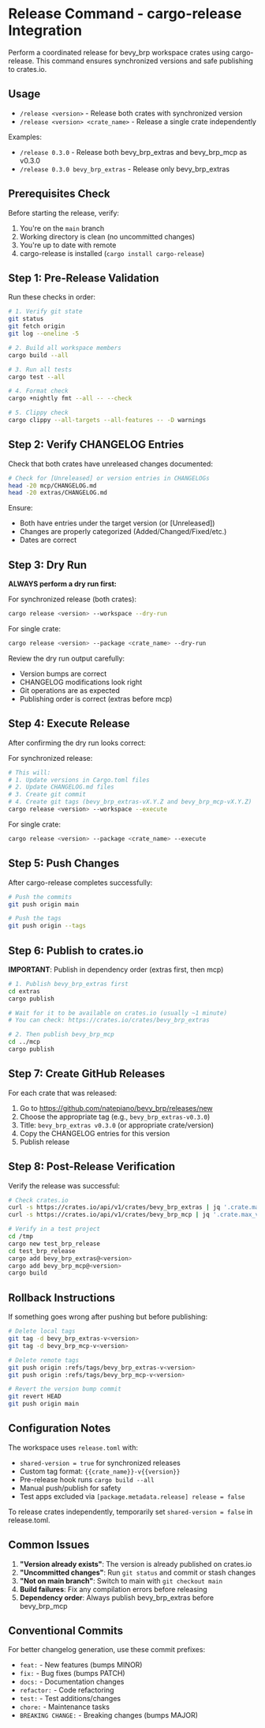 # Release Command - cargo-release Integration

Perform a coordinated release for bevy_brp workspace crates using cargo-release. This command ensures synchronized versions and safe publishing to crates.io.

## Usage
- `/release <version>` - Release both crates with synchronized version
- `/release <version> <crate_name>` - Release a single crate independently

Examples:
- `/release 0.3.0` - Release both bevy_brp_extras and bevy_brp_mcp as v0.3.0
- `/release 0.3.0 bevy_brp_extras` - Release only bevy_brp_extras

## Prerequisites Check

Before starting the release, verify:
1. You're on the `main` branch
2. Working directory is clean (no uncommitted changes)
3. You're up to date with remote
4. cargo-release is installed (`cargo install cargo-release`)

## Step 1: Pre-Release Validation

Run these checks in order:

```bash
# 1. Verify git state
git status
git fetch origin
git log --oneline -5

# 2. Build all workspace members
cargo build --all

# 3. Run all tests
cargo test --all

# 4. Format check
cargo +nightly fmt --all -- --check

# 5. Clippy check
cargo clippy --all-targets --all-features -- -D warnings
```

## Step 2: Verify CHANGELOG Entries

Check that both crates have unreleased changes documented:

```bash
# Check for [Unreleased] or version entries in CHANGELOGs
head -20 mcp/CHANGELOG.md
head -20 extras/CHANGELOG.md
```

Ensure:
- Both have entries under the target version (or [Unreleased])
- Changes are properly categorized (Added/Changed/Fixed/etc.)
- Dates are correct

## Step 3: Dry Run

**ALWAYS perform a dry run first:**

For synchronized release (both crates):
```bash
cargo release <version> --workspace --dry-run
```

For single crate:
```bash
cargo release <version> --package <crate_name> --dry-run
```

Review the dry run output carefully:
- Version bumps are correct
- CHANGELOG modifications look right
- Git operations are as expected
- Publishing order is correct (extras before mcp)

## Step 4: Execute Release

After confirming the dry run looks correct:

For synchronized release:
```bash
# This will:
# 1. Update versions in Cargo.toml files
# 2. Update CHANGELOG.md files
# 3. Create git commit
# 4. Create git tags (bevy_brp_extras-vX.Y.Z and bevy_brp_mcp-vX.Y.Z)
cargo release <version> --workspace --execute
```

For single crate:
```bash
cargo release <version> --package <crate_name> --execute
```

## Step 5: Push Changes

After cargo-release completes successfully:

```bash
# Push the commits
git push origin main

# Push the tags
git push origin --tags
```

## Step 6: Publish to crates.io

**IMPORTANT**: Publish in dependency order (extras first, then mcp)

```bash
# 1. Publish bevy_brp_extras first
cd extras
cargo publish

# Wait for it to be available on crates.io (usually ~1 minute)
# You can check: https://crates.io/crates/bevy_brp_extras

# 2. Then publish bevy_brp_mcp
cd ../mcp
cargo publish
```

## Step 7: Create GitHub Releases

For each crate that was released:

1. Go to https://github.com/natepiano/bevy_brp/releases/new
2. Choose the appropriate tag (e.g., `bevy_brp_extras-v0.3.0`)
3. Title: `bevy_brp_extras v0.3.0` (or appropriate crate/version)
4. Copy the CHANGELOG entries for this version
5. Publish release

## Step 8: Post-Release Verification

Verify the release was successful:

```bash
# Check crates.io
curl -s https://crates.io/api/v1/crates/bevy_brp_extras | jq '.crate.max_version'
curl -s https://crates.io/api/v1/crates/bevy_brp_mcp | jq '.crate.max_version'

# Verify in a test project
cd /tmp
cargo new test_brp_release
cd test_brp_release
cargo add bevy_brp_extras@<version>
cargo add bevy_brp_mcp@<version>
cargo build
```

## Rollback Instructions

If something goes wrong after pushing but before publishing:

```bash
# Delete local tags
git tag -d bevy_brp_extras-v<version>
git tag -d bevy_brp_mcp-v<version>

# Delete remote tags
git push origin :refs/tags/bevy_brp_extras-v<version>
git push origin :refs/tags/bevy_brp_mcp-v<version>

# Revert the version bump commit
git revert HEAD
git push origin main
```

## Configuration Notes

The workspace uses `release.toml` with:
- `shared-version = true` for synchronized releases
- Custom tag format: `{{crate_name}}-v{{version}}`
- Pre-release hook runs `cargo build --all`
- Manual push/publish for safety
- Test apps excluded via `[package.metadata.release] release = false`

To release crates independently, temporarily set `shared-version = false` in release.toml.

## Common Issues

1. **"Version already exists"**: The version is already published on crates.io
2. **"Uncommitted changes"**: Run `git status` and commit or stash changes
3. **"Not on main branch"**: Switch to main with `git checkout main`
4. **Build failures**: Fix any compilation errors before releasing
5. **Dependency order**: Always publish bevy_brp_extras before bevy_brp_mcp

## Conventional Commits

For better changelog generation, use these commit prefixes:
- `feat:` - New features (bumps MINOR)
- `fix:` - Bug fixes (bumps PATCH)
- `docs:` - Documentation changes
- `refactor:` - Code refactoring
- `test:` - Test additions/changes
- `chore:` - Maintenance tasks
- `BREAKING CHANGE:` - Breaking changes (bumps MAJOR)